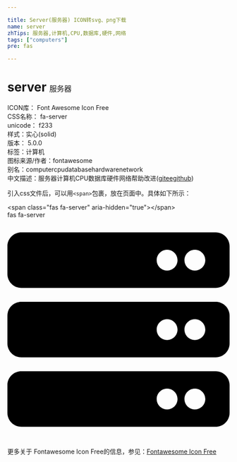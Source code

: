 ```yaml
---

title: Server(服务器) ICON转svg、png下载
name: server
zhTips: 服务器,计算机,CPU,数据库,硬件,网络
tags: ["computers"]
pre: fas

---
```


# server  <small style="font-size: 60%;font-weight: 100">服务器</small>


<div class="detail-page">
<p>
<span>
ICON库：
<span class="badge-secondary badge">Font Awesome Icon Free</span> 
</span>
<br/>
<span>
CSS名称：
<span class="badge-secondary badge">fa-server</span> 
</span>
<br/>
<span>
unicode：
<span class="badge-secondary badge">f233</span> 
<copy-btn content='f233' btn-title=""></copy-btn>
<copy-btn :content='String.fromCodePoint(parseInt("f233", 16))' btn-title="复制U"></copy-btn>
</span><br/><span>样式：<span class="badge-light badge">实心(solid)</span></span>
<br/>
<span>
版本：
<span class="badge-secondary badge">5.0.0</span> 
</span><br/><span>标签：<span class="badge-light badge"><router-link to="/tags/computers.html">计算机</router-link></span></span>
<br/>
<span>图标来源/作者：<span class="badge-light badge">fontawesome</span></span> 
<br/>
<span>别名：<span class="badge-light badge">computer</span><span class="badge-light badge">cpu</span><span class="badge-light badge">database</span><span class="badge-light badge">hardware</span><span class="badge-light badge">network</span></span><br/><span class="zh-detail">中文描述：<span class="badge-primary badge">服务器</span><span class="badge-primary badge">计算机</span><span class="badge-primary badge">CPU</span><span class="badge-primary badge">数据库</span><span class="badge-primary badge">硬件</span><span class="badge-primary badge">网络</span><span class="help-link"><span>帮助改进</span>(<a href="https://gitee.com/liuwave/icon-helper/edit/master/json/fontawesome/solid/server.json" target="_blank" rel="noopener noreferrer">gitee</a><a href="https://github.com/liuwave/icon-helper/edit/master/json/fontawesome/solid/server.json" target="_blank" rel="noopener noreferrer">github</a></span>)</span><br/>
</p>
</div>
<div class="alert alert-dark">
  <i class="fas fa-server fa-xs"></i>
  <i class="fas fa-server fa-sm"></i>
  <i class="fas fa-server fa-lg"></i>
  <i class="fas fa-server fa-2x"></i>
  <i class="fas fa-server fa-3x"></i>
  <i class="fas fa-server fa-5x"></i>
  <i class="fas fa-server fa-7x"></i>
</div>
<div>
  <p>引入css文件后，可以用<code>&lt;span&gt;</code>包裹，放在页面中。具体如下所示：    
  </p>
  <div class="alert alert-primary" style="font-size: 14px">
    &lt;span class="fas fa-server" aria-hidden="true"&gt;&lt;/span&gt;
    <copy-btn content='<span class="fas fa-server" aria-hidden="true"></span>'></copy-btn>
  </div>
  <div class="alert alert-secondary">
    <i class="fas fa-server"
    style="font-size: 24px"
    aria-hidden="true"></i> fas fa-server
    <copy-btn content="fas fa-server" btn-title="复制图标名称"></copy-btn>
  </div>
</div>
<div id="svg" class="svg-wrap">
<svg xmlns="http://www.w3.org/2000/svg" viewBox="0 0 512 512"><path d="M480 160H32c-17.673 0-32-14.327-32-32V64c0-17.673 14.327-32 32-32h448c17.673 0 32 14.327 32 32v64c0 17.673-14.327 32-32 32zm-48-88c-13.255 0-24 10.745-24 24s10.745 24 24 24 24-10.745 24-24-10.745-24-24-24zm-64 0c-13.255 0-24 10.745-24 24s10.745 24 24 24 24-10.745 24-24-10.745-24-24-24zm112 248H32c-17.673 0-32-14.327-32-32v-64c0-17.673 14.327-32 32-32h448c17.673 0 32 14.327 32 32v64c0 17.673-14.327 32-32 32zm-48-88c-13.255 0-24 10.745-24 24s10.745 24 24 24 24-10.745 24-24-10.745-24-24-24zm-64 0c-13.255 0-24 10.745-24 24s10.745 24 24 24 24-10.745 24-24-10.745-24-24-24zm112 248H32c-17.673 0-32-14.327-32-32v-64c0-17.673 14.327-32 32-32h448c17.673 0 32 14.327 32 32v64c0 17.673-14.327 32-32 32zm-48-88c-13.255 0-24 10.745-24 24s10.745 24 24 24 24-10.745 24-24-10.745-24-24-24zm-64 0c-13.255 0-24 10.745-24 24s10.745 24 24 24 24-10.745 24-24-10.745-24-24-24z"/></svg>
</div>
<detail full-name='fa-server'></detail>
    
<div><p>更多关于  Fontawesome Icon Free的信息，参见：<a target="_blank" href="https://iconhelper.cn/fontawesome.html">Fontawesome Icon Free</a>
</p></div>
